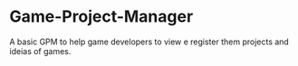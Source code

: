 # Game-Project-Manager
 A basic GPM to help game developers to view e register them projects and ideias of games.
